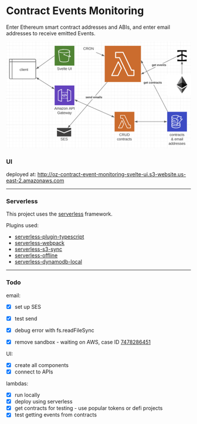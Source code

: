 # Contract Events Monitoring

Enter Ethereum smart contract addresses and ABIs, and enter email addresses to receive emitted Events.

![](./docs/events-monitoring-lambda.png)

### UI 
deployed at: http://oz-contract-event-monitoring-svelte-ui.s3-website.us-east-2.amazonaws.com

---

### Serverless

This project uses the [serverless](https://www.serverless.com/) framework.

Plugins used:
- [serverless-plugin-typescript](https://github.com/prisma-labs/serverless-plugin-typescript) 
- [serverless-webpack](https://github.com/serverless-heaven/serverless-webpack)
- [serverless-s3-sync](https://github.com/k1LoW/serverless-s3-sync)
- [serverless-offline](https://github.com/dherault/serverless-offline)
- [serverless-dynamodb-local](https://github.com/99x/serverless-dynamodb-local)

---

### Todo

email:
- [x] set up SES
- [x] test send
- [x] debug error with fs.readFileSync
- [x] remove sandbox - waiting on AWS, case ID [7478286451](https://console.aws.amazon.com/support/home?#/case/?displayId=7478286451&language=en)


UI:
- [x] create all components
- [x] connect to APIs
  
lambdas:
- [x] run locally
- [x] deploy using serverless
- [x] get contracts for testing - use popular tokens or defi projects
- [x] test getting events from contracts
